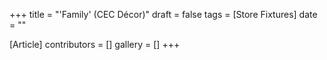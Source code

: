 +++
title = "'Family' (CEC Décor)"
draft = false
tags = [Store Fixtures]
date = ""

[Article]
contributors = []
gallery = []
+++